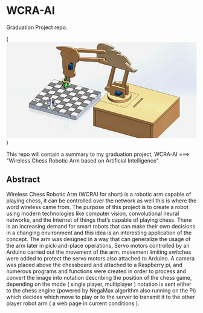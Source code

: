 # WCRA-AI
Graduation Project repo.


(![grad-project img](image.png))

<p>
This repo will contain a summary to my graduation project,
WCRA-AI ===> "Wireless Chess Robotic Arm based on Artificial Intelligence"
</p>

## Abstract

<p>

Wireless Chess Robotic Arm (WCRAI for short) is a robotic arm capable of playing chess, it can be
controlled over the network as well this is where the word wireless came from. The purpose of this project is
to create a robot using modern technologies like computer vision, convolutional neural networks, and the
Internet of things that’s capable of playing chess. There is an increasing demand for smart robots that can
make their own decisions in a changing environment and this idea is an interesting application of the
concept. The arm was designed in a way that can generalize the usage of the arm later in pick-and-place
operations, Servo motors controlled by an Arduino carried out the movement of the arm. movement limiting
switches were added to protect the servo motors also attached to Arduino. A camera was placed above the
chessboard and attached to a Raspberry pi, and numerous programs and functions were created in order
to process and convert the image into notation describing the position of the chess game, depending on the
mode ( single player, multiplayer ) notation is sent either to the chess engine (powered by NegaMax
algorithm also running on the Pi) which decides which move to play or to the server to transmit it to the
other player robot arm ( a web page in current conditions ).
</p>
